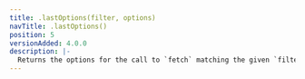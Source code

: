 ```yaml
---
title: .lastOptions(filter, options)
navTitle: .lastOptions()
position: 5
versionAdded: 4.0.0
description: |-
  Returns the options for the call to `fetch` matching the given `filter` and `options`. If `fetch` was last called using a `Request` instance, a set of `options` inferred from the `Request` will be returned
---
```

